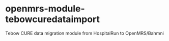 # openmrs-module-tebowcuredataimport
Tebow CURE data migration module from HospitalRun to OpenMRS/Bahmni
